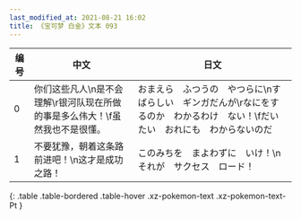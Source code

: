 ```yaml
---
last_modified_at: 2021-08-21 16:02
title: 《宝可梦 白金》文本 093
---
```

| 编号 | 中文 | 日文 |
| ---- | ---- | ---- |
| 0 | 你们这些凡人\n是不会理解\r银河队现在所做的事是多么伟大！\f虽然我也不是很懂。 | おまえら　ふつうの　やつらに\nすばらしい　ギンガだんが\rなにをするのか　わかるわけ　ない！\fだいたい　おれにも　わからないのだ |
| 1 | 不要犹豫，朝着这条路前进吧！\n这才是成功之路！ | このみちを　まよわずに　いけ！\nそれが　サクセス　ロード！ |
{: .table .table-bordered .table-hover .xz-pokemon-text .xz-pokemon-text-Pt }